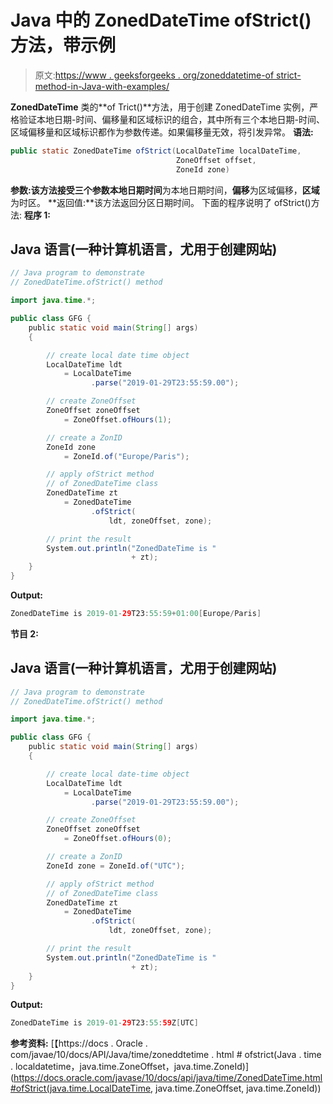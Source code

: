 # Java 中的 ZonedDateTime ofStrict()方法，带示例

> 原文:[https://www . geeksforgeeks . org/zoneddatetime-of strict-method-in-Java-with-examples/](https://www.geeksforgeeks.org/zoneddatetime-ofstrict-method-in-java-with-examples/)

**ZonedDateTime** 类的**of Trict()**方法，用于创建 ZonedDateTime 实例，严格验证本地日期-时间、偏移量和区域标识的组合，其中所有三个本地日期-时间、区域偏移量和区域标识都作为参数传递。如果偏移量无效，将引发异常。
**语法:**

```java
public static ZonedDateTime ofStrict(LocalDateTime localDateTime,
                                     ZoneOffset offset,
                                     ZoneId zone)
```

**参数:**该方法接受三个参数**本地日期时间**为本地日期时间，**偏移**为区域偏移，**区域**为时区。
**返回值:**该方法返回分区日期时间。
下面的程序说明了 ofStrict()方法:
**程序 1:**

## Java 语言(一种计算机语言，尤用于创建网站)

```java
// Java program to demonstrate
// ZonedDateTime.ofStrict() method

import java.time.*;

public class GFG {
    public static void main(String[] args)
    {

        // create local date time object
        LocalDateTime ldt
            = LocalDateTime
                  .parse("2019-01-29T23:55:59.00");

        // create ZoneOffset
        ZoneOffset zoneOffset
            = ZoneOffset.ofHours(1);

        // create a ZonID
        ZoneId zone
            = ZoneId.of("Europe/Paris");

        // apply ofStrict method
        // of ZonedDateTime class
        ZonedDateTime zt
            = ZonedDateTime
                  .ofStrict(
                      ldt, zoneOffset, zone);

        // print the result
        System.out.println("ZonedDateTime is "
                           + zt);
    }
}
```

**Output:** 

```java
ZonedDateTime is 2019-01-29T23:55:59+01:00[Europe/Paris]
```

**节目 2:**

## Java 语言(一种计算机语言，尤用于创建网站)

```java
// Java program to demonstrate
// ZonedDateTime.ofStrict() method

import java.time.*;

public class GFG {
    public static void main(String[] args)
    {

        // create local date-time object
        LocalDateTime ldt
            = LocalDateTime
                  .parse("2019-01-29T23:55:59.00");

        // create ZoneOffset
        ZoneOffset zoneOffset
            = ZoneOffset.ofHours(0);

        // create a ZonID
        ZoneId zone = ZoneId.of("UTC");

        // apply ofStrict method
        // of ZonedDateTime class
        ZonedDateTime zt
            = ZonedDateTime
                  .ofStrict(
                      ldt, zoneOffset, zone);

        // print the result
        System.out.println("ZonedDateTime is "
                           + zt);
    }
}
```

**Output:** 

```java
ZonedDateTime is 2019-01-29T23:55:59Z[UTC]
```

**参考资料:**
[【https://docs . Oracle . com/javae/10/docs/API/Java/time/zoneddtetime . html # ofstrict(Java . time . localdatetime，java.time.ZoneOffset，java.time.ZoneId)](https://docs.oracle.com/javase/10/docs/api/java/time/ZonedDateTime.html#ofStrict(java.time.LocalDateTime, java.time.ZoneOffset, java.time.ZoneId))